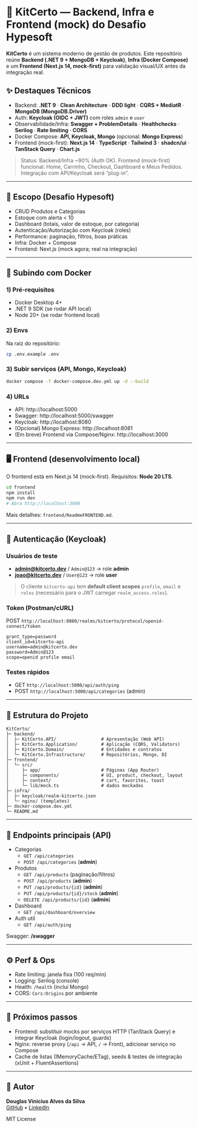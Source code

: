 # 💎 KitCerto — Backend, Infra e Frontend (mock) do Desafio Hypesoft

**KitCerto** é um sistema moderno de gestão de produtos. Este repositório reúne **Backend (.NET 9 + MongoDB + Keycloak)**, **Infra (Docker Compose)** e um **Frontend (Next.js 14, mock‑first)** para validação visual/UX antes da integração real.

## ✨ Destaques Técnicos
- Backend: **.NET 9** · **Clean Architecture** · **DDD light** · **CQRS + MediatR** · **MongoDB (MongoDB.Driver)**
- Auth: **Keycloak (OIDC + JWT)** com roles `admin` e `user`
- Observabilidade/Infra: **Swagger + ProblemDetails** · **Healthchecks** · **Serilog** · **Rate limiting** · **CORS**
- Docker Compose: **API, Keycloak, Mongo** (opcional: **Mongo Express**)
- Frontend (mock-first): **Next.js 14** · **TypeScript** · **Tailwind 3** · **shadcn/ui** · **TanStack Query** · **Chart.js**

> Status: Backend/Infra ~90% (Auth OK). Frontend (mock-first) funcional: Home, Carrinho, Checkout, Dashboard e Meus Pedidos. Integração com API/Keycloak será “plug-in”.

---

## 🧩 Escopo (Desafio Hypesoft)
- CRUD Produtos e Categorias
- Estoque com alerta < 10
- Dashboard (totais, valor de estoque, por categoria)
- Autenticação/Autorização com Keycloak (roles)
- Performance: paginação, filtros, boas práticas
- Infra: Docker + Compose
- Frontend: Next.js (mock agora; real na integração)

---

## 🚀 Subindo com Docker

### 1) Pré‑requisitos
- Docker Desktop 4+
- .NET 9 SDK (se rodar API local)
- Node 20+ (se rodar frontend local)

### 2) Envs
Na raiz do repositório:
```bash
cp .env.example .env
```

### 3) Subir serviços (API, Mongo, Keycloak)
```bash
docker compose -f docker-compose.dev.yml up -d --build
```

### 4) URLs
- API: http://localhost:5000  
- Swagger: http://localhost:5000/swagger  
- Keycloak: http://localhost:8080  
- (Opcional) Mongo Express: http://localhost:8081  
- (Em breve) Frontend via Compose/Nginx: http://localhost:3000

---

## 🖥️ Frontend (desenvolvimento local)
O frontend está em Next.js 14 (mock-first). Requisitos: **Node 20 LTS**.

```bash
cd frontend
npm install
npm run dev
# Abra http://localhost:3000
```

Mais detalhes: `frontend/ReadmeFRONTEND.md`.

---

## 🔐 Autenticação (Keycloak)

### Usuários de teste
- **admin@kitcerto.dev** / `Admin@123` → role **admin**
- **joao@kitcerto.dev** / `User@123` → role **user**

> O cliente `kitcerto-api` tem **default client scopes** `profile`, `email` e `roles` (necessário para o JWT carregar `realm_access.roles`).

### Token (Postman/cURL)
POST `http://localhost:8080/realms/kitcerto/protocol/openid-connect/token`
```
grant_type=password
client_id=kitcerto-api
username=admin@kitcerto.dev
password=Admin@123
scope=openid profile email
```

### Testes rápidos
- GET `http://localhost:5000/api/auth/ping`
- POST `http://localhost:5000/api/categories` (admin)

---

## 🧭 Estrutura do Projeto

```
KitCerto/
├─ backend/
│  ├─ KitCerto.API/                 # Apresentação (Web API)
│  ├─ KitCerto.Application/         # Aplicação (CQRS, Validators)
│  ├─ KitCerto.Domain/              # Entidades e contratos
│  └─ KitCerto.Infrastructure/      # Repositórios, Mongo, DI
├─ frontend/
│  └─ src/
│     ├─ app/                       # Páginas (App Router)
│     ├─ components/                # UI, product, checkout, layout
│     ├─ context/                   # cart, favorites, toast
│     └─ lib/mock.ts                # dados mockados
├─ infra/
│  ├─ keycloak/realm-kitcerto.json
│  └─ nginx/ (templates)
├─ docker-compose.dev.yml
└─ README.md
```

---

## 🧪 Endpoints principais (API)

- Categorias
  - `GET /api/categories`
  - `POST /api/categories` (**admin**)
- Produtos
  - `GET /api/products` (paginação/filtros)
  - `POST /api/products` (**admin**)
  - `PUT /api/products/{id}` (**admin**)
  - `PUT /api/products/{id}/stock` (**admin**)
  - `DELETE /api/products/{id}` (**admin**)
- Dashboard
  - `GET /api/dashboard/overview`
- Auth util
  - `GET /api/auth/ping`

Swagger: **/swagger**

---

## ⚙️ Perf & Ops
- Rate limiting: janela fixa (100 req/min)
- Logging: Serilog (console)
- Health: `/health` (inclui Mongo)
- CORS: `Cors:Origins` por ambiente

---

## 🧱 Próximos passos
- Frontend: substituir mocks por serviços HTTP (TanStack Query) e integrar Keycloak (login/logout, guards)
- Nginx: reverse proxy (`/api` → API, `/` → Front), adicionar serviço no Compose
- Cache de listas (IMemoryCache/ETag), seeds & testes de integração (xUnit + FluentAssertions)

---

## 👤 Autor
**Douglas Vinicius Alves da Silva**  
[GitHub](https://github.com/ViniciusVivet) • [LinkedIn](https://linkedin.com/in/Vivetsp)

MIT License
